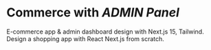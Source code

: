 # Commerce with _ADMIN Panel_

E-commerce app & admin dashboard design with Next.js 15, Tailwind. Design a shopping app with React Next.js from scratch.
